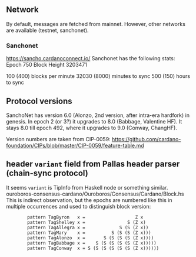 ## Network

By default, messages are fetched from mainnet. However, other networks
are available (testnet, sanchonet). 

### Sanchonet
https://sancho.cardanoconnect.io/
Sanchonet has the following stats:
Epoch 750
Block Height 3203471

100 (400) blocks per minute
32030 (8000) minutes to sync
500 (150) hours to sync

## Protocol versions
SanchoNet has version 6.0 (Alonzo, 2nd version, after intra-era hardfork) in genesis.
In epoch 2 (or 3?) it upgrades to 8.0 (Babbage, Valentine HF).
It stays 8.0 till epoch 492, where it upgrades to 9.0 (Conway, ChangHF).

Version numbers are taken from CIP-0059:
https://github.com/cardano-foundation/CIPs/blob/master/CIP-0059/feature-table.md

## header `variant` field from Pallas header parser (chain-sync protocol)

It seems `variant` is TipInfo from Haskell node or something similar.
ouroboros-consensus-cardano/Ouroboros/Consensus/Cardano/Block.hs
This is indirect observation, but the epochs are numbered like this in
multiple occurrences and used to distinguish block version:

```
        pattern TagByron   x =                   Z x
        pattern TagShelley x =                S (Z x)
        pattern TagAllegra x =             S (S (Z x))
        pattern TagMary    x =          S (S (S (Z x)))
        pattern TagAlonzo  x =       S (S (S (S (Z x))))
        pattern TagBabbage x =    S (S (S (S (S (Z x)))))
        pattern TagConway  x = S (S (S (S (S (S (Z x))))))
```

